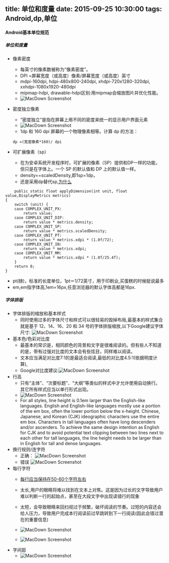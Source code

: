 title: 单位和度量
date: 2015-09-25  10:30:00
tags: Android,dp,单位
---


#### Android基本单位规范  
##### 单位和度量
- 像素密度
    - 每英寸的像素数被称为“像素密度”。
    - DPI =屏幕宽度（或高度）像素/屏幕宽度（或高度）英寸
    - mdpi-160dpi,
      hdpi-480x800-240dpi,
      xhdpi-720x1280-320dpi,
      xxhdpi-1080x1920-480dpi
    - mipmap-hdpi,
    	drawable-hdpi区别:用mipmap会缩放图片并优化性能。
    - ![MacDown Screenshot](http://www.2cto.com/uploadfile/Collfiles/20150718/2015071808335256.png)
- 密度独立像素
	- “密度独立”是指在屏幕上用不同的密度来统一的显示用户界面元素
	- ![MacDown Screenshot](http://wiki.jikexueyuan.com/project/material-design/images/4_5.png)
	- 1dp 和 160 dpi 屏幕的一个物理像素相等。计算 dp 的方法：
	
	```
	dp =(宽度像素*160)/ dpi
	```
- 可扩展像素（sp）
	- 在为安卓系统开发程序时，可扩展的像素（SP）提供和DP一样的功能，但只是在字体上。一个 SP 的默认值和 DP 上的默认值一样。
	- density==scaledDensity,即1sp=1dp，
	- 还是采用dp替代sp,[为什么](http://www.oschina.net/question/272860_70761)

```
	public static float applyDimension(int unit, float value,DisplayMetrics metrics)
{
    switch (unit) {
    case COMPLEX_UNIT_PX:
        return value;
    case COMPLEX_UNIT_DIP:
        return value * metrics.density;
    case COMPLEX_UNIT_SP:
        return value * metrics.scaledDensity;
    case COMPLEX_UNIT_PT:
        return value * metrics.xdpi * (1.0f/72);
    case COMPLEX_UNIT_IN:
        return value * metrics.xdpi;
    case COMPLEX_UNIT_MM:
        return value * metrics.xdpi * (1.0f/25.4f);
    }
    return 0;
}
```
- pt(磅)，标准的长度单位，1pt＝1/72英寸，用于印刷业,买蛋糕的时候挺说最多
- em,em指字体高,1em=16px,任意浏览器的默认字体高都是16px.
	
##### 字体排版
- 字体排版的缩放和基本样式
	- 同时使用过多的字体尺寸和样式可以很轻易的毁掉布局,最基本的样式集合就是基于 12、14、16、20 和 34 号的字体排版缩放,以下Google建议字体尺寸:
	![MacDown Screenshot](http://7xn0ue.com1.z0.glb.clouddn.com/style_typography_style1.png)
- 基本色/色彩对比度
	-  最基本的常识是，相同颜色的背景和文字是很难阅读的。但有些人不知道的是，带有过强对比度的文本会有些炫目，同样难以阅读。
	-  文本应当满足对比度7:1的是最适合阅读,最低的对比度4.5:1(依据明度计算),
	-  Google对比度建议:![MacDown Screenshot](http://wiki.jikexueyuan.com/project/material-design/images/style-typography-16_large_mdpi.png)
- 行高
	- 只有“主体”、“次要标题”、“大纲”等类似的样式中才允许使用自动换行。其它所有样式应当以单行形式出现。
	- ![MacDown Screenshot](http://7xn0ue.com1.z0.glb.clouddn.com/style_typography_lineheight_tall1.png)
	- For all styles, line height is 0.1em larger than the English-like languages. English and English-like languages mostly use a portion of the em box, often the lower portion below the x-height. Chinese, Japanese, and Korean (CJK) ideographic characters use the entire em box. Characters in tall languages often have long descenders and/or ascenders. To achieve the same design intention as English for CJK and to avoid potential text clipping between two lines next to each other for tall languages, the line height needs to be larger than in English for tall and dense languages.
- 换行规则/连字符
	- 正确：
	![MacDown Screenshot](http://wiki.jikexueyuan.com/project/material-design/images/style-typography-32_large_mdpi.png)
	- 错误
	![MacDown Screenshot](http://wiki.jikexueyuan.com/project/material-design/images/style-typography-33_large_mdpi.png)
- 每行字符
 	- [每行应当保持在50-60个字符左右](http://baymard.com/blog/line-length-readability)
 	- 太长,用户的眼睛将难以找到在文本上对焦。这是因为过长的文字导致用户难以判断一行的起始点，甚至在大段文字中出现读错行的现象
 	- 太短，会导致眼睛来回扫视过于频繁，破坏阅读的节奏。过短的内容还会给人压力，导致用户完成本行阅读前过早跳转到下一行阅读(因此会错过潜在的重要信息)
 	- ![MacDown Screenshot](http://7xn0ue.com1.z0.glb.clouddn.com/style_typography_styles_linelengths1.png)

	- ![MacDown Screenshot](http://7xn0ue.com1.z0.glb.clouddn.com/style_typography_styles_linelengths2.png)
- 字间距
	- ![MacDown Screenshot](http://7xn0ue.com1.z0.glb.clouddn.com/style_typography_styles_tracking.png)
	
	
